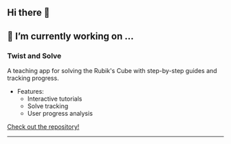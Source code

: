 ## Hi there 👋

<!--
**Samir-Dabhi/Samir-Dabhi** is a ✨ _special_ ✨ repository because its `README.md` (this file) appears on your GitHub profile.

Here are some ideas to get you started:

- 🔭 I’m currently working on ... 
- 🌱 I’m currently learning ...
- 👯 I’m looking to collaborate on ...
- 🤔 I’m looking for help with ...
- 💬 Ask me about ...
- 📫 How to reach me: ...
- 😄 Pronouns: ...
- ⚡ Fun fact: ...
-->
## 🔭 I’m currently working on ... 
### Twist and Solve
A teaching app for solving the Rubik's Cube with step-by-step guides and tracking progress.
- Features:
  - Interactive tutorials
  - Solve tracking
  - User progress analysis

[Check out the repository!](https://github.com/Samir-Dabhi/twist_and_solve)

---
